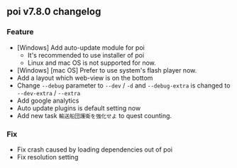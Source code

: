 ## poi v7.8.0 changelog
### Feature
- [Windows] Add auto-update module for poi
  - It's recommended to use installer of poi
  - Linux and mac OS is not supported for now.
- [Windows] [mac OS] Prefer to use system's flash player now.
- Add a layout which web-view is on the bottom
- Change `--debug` parameter to `--dev` / `-d` and `--debug-extra` is changed to `--dev-extra` / `--extra`
- Add google analytics
- Auto update plugins is default setting now
- Add new task `輸送船団護衛を強化せよ` to quest counting.

### Fix
- Fix crash caused by loading dependencies out of poi
- Fix resolution setting
